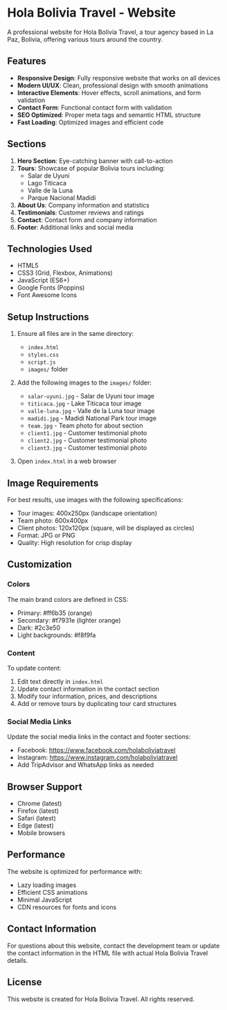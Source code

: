 # Hola Bolivia Travel - Website

A professional website for Hola Bolivia Travel, a tour agency based in La Paz, Bolivia, offering various tours around the country.

## Features

- **Responsive Design**: Fully responsive website that works on all devices
- **Modern UI/UX**: Clean, professional design with smooth animations
- **Interactive Elements**: Hover effects, scroll animations, and form validation
- **Contact Form**: Functional contact form with validation
- **SEO Optimized**: Proper meta tags and semantic HTML structure
- **Fast Loading**: Optimized images and efficient code

## Sections

1. **Hero Section**: Eye-catching banner with call-to-action
2. **Tours**: Showcase of popular Bolivia tours including:
   - Salar de Uyuni
   - Lago Titicaca
   - Valle de la Luna
   - Parque Nacional Madidi
3. **About Us**: Company information and statistics
4. **Testimonials**: Customer reviews and ratings
5. **Contact**: Contact form and company information
6. **Footer**: Additional links and social media

## Technologies Used

- HTML5
- CSS3 (Grid, Flexbox, Animations)
- JavaScript (ES6+)
- Google Fonts (Poppins)
- Font Awesome Icons

## Setup Instructions

1. Ensure all files are in the same directory:
   - `index.html`
   - `styles.css`
   - `script.js`
   - `images/` folder

2. Add the following images to the `images/` folder:
   - `salar-uyuni.jpg` - Salar de Uyuni tour image
   - `titicaca.jpg` - Lake Titicaca tour image
   - `valle-luna.jpg` - Valle de la Luna tour image
   - `madidi.jpg` - Madidi National Park tour image
   - `team.jpg` - Team photo for about section
   - `client1.jpg` - Customer testimonial photo
   - `client2.jpg` - Customer testimonial photo
   - `client3.jpg` - Customer testimonial photo

3. Open `index.html` in a web browser

## Image Requirements

For best results, use images with the following specifications:
- Tour images: 400x250px (landscape orientation)
- Team photo: 600x400px
- Client photos: 120x120px (square, will be displayed as circles)
- Format: JPG or PNG
- Quality: High resolution for crisp display

## Customization

### Colors
The main brand colors are defined in CSS:
- Primary: #ff6b35 (orange)
- Secondary: #f7931e (lighter orange)
- Dark: #2c3e50
- Light backgrounds: #f8f9fa

### Content
To update content:
1. Edit text directly in `index.html`
2. Update contact information in the contact section
3. Modify tour information, prices, and descriptions
4. Add or remove tours by duplicating tour card structures

### Social Media Links
Update the social media links in the contact and footer sections:
- Facebook: https://www.facebook.com/holaboliviatravel
- Instagram: https://www.instagram.com/holaboliviatravel
- Add TripAdvisor and WhatsApp links as needed

## Browser Support

- Chrome (latest)
- Firefox (latest)
- Safari (latest)
- Edge (latest)
- Mobile browsers

## Performance

The website is optimized for performance with:
- Lazy loading images
- Efficient CSS animations
- Minimal JavaScript
- CDN resources for fonts and icons

## Contact Information

For questions about this website, contact the development team or update the contact information in the HTML file with actual Hola Bolivia Travel details.

## License

This website is created for Hola Bolivia Travel. All rights reserved.